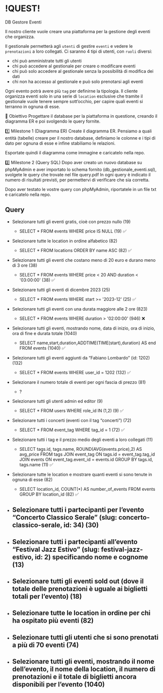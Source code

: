 # !QUEST! #

DB Gestore Eventi

Il nostro cliente vuole creare una piattaforma per la gestione degli eventi che organizza.

Il gestionale permetterà agli `utenti` di gestire `eventi` e vedere le `prenotazioni` a loro collegati. 
Ci saranno 4 tipi di utenti, con `ruoli` diversi: 
- chi può amministrate tutti gli utenti
- chi può accedere al gestionale per creare o modificare eventi
- chi può solo accedere al gestionale senza la possibilità di modifica dei dati
- chi non ha accesso al gestionale e può solo prenotarsi agli eventi

Ogni evento potrà avere più `tag` per definirne la tipologia.
Il cliente organizza eventi solo in una serie di `location` esclusive che tramite il gestionale vuole tenere sempre sott’occhio, per capire quali eventi si terranno in ognuna di esse.

🎯 Obiettivo
Progettare il database per la piattaforma in questione, creando il diagramma ER e poi svolgendo le query fornite.

1️⃣ Milestone 1 (Diagramma ER)
Create il diagramma ER. Pensiamo a quali entità (tabelle) creare per il nostro database, definiamo le colonne e i tipi di dato per ognuna di esse e infine stabiliamo le relazioni.

Esportate quindi il diagramma come immagine e caricatelo nella repo.

2️⃣ Milestone 2 (Query SQL)
Dopo aver creato un nuovo database su phpMyAdmin e aver importato lo schema fornito (db_gestionale_eventi.sql), svolgete le query che trovate nel file query.pdf
In ogni query è indicato il numero di risultati previsti, per permettervi di verificare che sia corretta.

Dopo aver testato le vostre query con phpMyAdmin, riportatele in un file txt e caricatelo nella repo.


## Query ##

- Selezionare tutti gli eventi gratis, cioè con prezzo nullo (19)
    - SELECT * FROM events WHERE price IS NULL (19) ✅

- Selezionare tutte le location in ordine alfabetico (82)
    - SELECT * FROM locations ORDER BY name ASC (82) ✅
    
- Selezionare tutti gli eventi che costano meno di 20 euro e durano meno di 3 ore (38)
    - SELECT * FROM events WHERE price < 20 AND duration < '03:00:00' (38) ✅
    
- Selezionare tutti gli eventi di dicembre 2023 (25)
    - SELECT * FROM events WHERE start >= '2023-12' (25) ✅
    
- Selezionare tutti gli eventi con una durata maggiore alle 2 ore (823)
    - SELECT * FROM events WHERE duration > '02:00:00' (946) ❌
    
- Selezionare tutti gli eventi, mostrando nome, data di inizio, ora di inizio, ora di fine e
durata totale (1040)
    - SELECT name,start,duration,ADDTIME(TIME(start),duration) AS end FROM events (1040) ✅
    
- Selezionare tutti gli eventi aggiunti da “Fabiano Lombardo” (id: 1202) (132)
    - SELECT * FROM events WHERE user_id = 1202 (132) ✅
    
- Selezionare il numero totale di eventi per ogni fascia di prezzo (81)
    - ?
    
- Selezionare tutti gli utenti admin ed editor (9)
    - SELECT * FROM users WHERE role_id IN (1,2) (9) ✅
    
- Selezionare tutti i concerti (eventi con il tag “concerti”) (72)
    - SELECT * FROM event_tag WHERE tag_id = 1 (72) ✅
    
- Selezionare tutti i tag e il prezzo medio degli eventi a loro collegati (11)
    - SELECT tags.id, tags.name, ROUND(AVG(events.price),2) AS avg_price FROM tags JOIN event_tag ON tags.id = event_tag.tag_id JOIN events ON event_tag.event_id = events.id GROUP BY tags.id, tags.name (11) ✅
    
- Selezionare tutte le location e mostrare quanti eventi si sono tenute in ognuna di
esse (82)
    - SELECT location_id, COUNT(*) AS number_of_events  FROM events GROUP BY location_id (82) ✅

- Selezionare tutti i partecipanti per l’evento “Concerto Classico Serale” (slug:
concerto-classico-serale, id: 34) (30)
    - 
    
- Selezionare tutti i partecipanti all’evento “Festival Jazz Estivo” (slug:
festival-jazz-estivo, id: 2) specificando nome e cognome (13)
    - 
    
- Selezionare tutti gli eventi sold out (dove il totale delle prenotazioni è uguale ai
biglietti totali per l’evento) (18)
    - 
    
- Selezionare tutte le location in ordine per chi ha ospitato più eventi (82)
    - 
    
- Selezionare tutti gli utenti che si sono prenotati a più di 70 eventi (74)
    - 
    
- Selezionare tutti gli eventi, mostrando il nome dell’evento, il nome della location, il
numero di prenotazioni e il totale di biglietti ancora disponibili per l’evento (1040)
    - 
    
